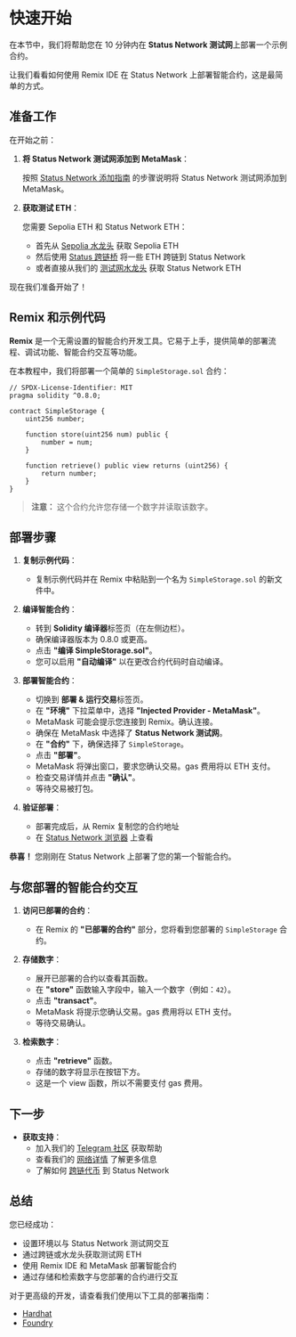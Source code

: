 # 快速开始

在本节中，我们将帮助您在 10 分钟内在 **Status Network 测试网**上部署一个示例合约。

让我们看看如何使用 Remix IDE 在 Status Network 上部署智能合约，这是最简单的方式。

## 准备工作

在开始之前：

1. **将 Status Network 测试网添加到 MetaMask**：

   按照 [Status Network 添加指南](/general-info/add-status-network) 的步骤说明将 Status Network 测试网添加到 MetaMask。

2. **获取测试 ETH**：

   您需要 Sepolia ETH 和 Status Network ETH：
   - 首先从 [Sepolia 水龙头](https://faucet.status.network) 获取 Sepolia ETH
   - 然后使用 [Status 跨链桥](https://bridge.status.network) 将一些 ETH 跨链到 Status Network
   - 或者直接从我们的 [测试网水龙头](https://sepoliascan.status.network/address/0x06338B70F1eAbc60d7A82C083e605C07F78bb878) 获取 Status Network ETH

现在我们准备开始了！

## Remix 和示例代码

**Remix** 是一个无需设置的智能合约开发工具。它易于上手，提供简单的部署流程、调试功能、智能合约交互等功能。

在本教程中，我们将部署一个简单的 `SimpleStorage.sol` 合约：

```solidity
// SPDX-License-Identifier: MIT
pragma solidity ^0.8.0;

contract SimpleStorage {
    uint256 number;
    
    function store(uint256 num) public {
        number = num;
    }

    function retrieve() public view returns (uint256) {
        return number;
    }
}
```

> **注意：** 这个合约允许您存储一个数字并读取该数字。

## 部署步骤

1. **复制示例代码**：

   - 复制示例代码并在 Remix 中粘贴到一个名为 `SimpleStorage.sol` 的新文件中。

2. **编译智能合约**：

   - 转到 **Solidity 编译器**标签页（在左侧边栏）。
   - 确保编译器版本为 0.8.0 或更高。
   - 点击 **"编译 SimpleStorage.sol"**。
   - 您可以启用 **"自动编译"** 以在更改合约代码时自动编译。

3. **部署智能合约**：

   - 切换到 **部署 & 运行交易**标签页。
   - 在 **"环境"** 下拉菜单中，选择 **"Injected Provider - MetaMask"**。
   - MetaMask 可能会提示您连接到 Remix。确认连接。
   - 确保在 MetaMask 中选择了 **Status Network 测试网**。
   - 在 **"合约"** 下，确保选择了 `SimpleStorage`。
   - 点击 **"部署"**。
   - MetaMask 将弹出窗口，要求您确认交易。gas 费用将以 ETH 支付。
   - 检查交易详情并点击 **"确认"**。
   - 等待交易被打包。

4. **验证部署**：
   
   - 部署完成后，从 Remix 复制您的合约地址
   - 在 [Status Network 浏览器](https://sepoliascan.status.network) 上查看

**恭喜！** 您刚刚在 Status Network 上部署了您的第一个智能合约。

## 与您部署的智能合约交互

1. **访问已部署的合约**：

   - 在 Remix 的 **"已部署的合约"** 部分，您将看到您部署的 `SimpleStorage` 合约。

2. **存储数字**：

   - 展开已部署的合约以查看其函数。
   - 在 **"store"** 函数输入字段中，输入一个数字（例如：`42`）。
   - 点击 **"transact"**。
   - MetaMask 将提示您确认交易。gas 费用将以 ETH 支付。
   - 等待交易确认。

3. **检索数字**：

   - 点击 **"retrieve"** 函数。
   - 存储的数字将显示在按钮下方。
   - 这是一个 view 函数，所以不需要支付 gas 费用。

## 下一步

- **获取支持**：
  - 加入我们的 [Telegram 社区](https://t.me/+k04A_OZbhIs1Mzc9) 获取帮助
  - 查看我们的 [网络详情](/general-info/network-details) 了解更多信息
  - 了解如何 [跨链代币](/general-info/bridge/bridging-testnet) 到 Status Network

## 总结

您已经成功：
- 设置环境以与 Status Network 测试网交互
- 通过跨链或水龙头获取测试网 ETH
- 使用 Remix IDE 和 MetaMask 部署智能合约
- 通过存储和检索数字与您部署的合约进行交互

对于更高级的开发，请查看我们使用以下工具的部署指南：
- [Hardhat](/tutorials/deploying-contracts/using-hardhat)
- [Foundry](/tutorials/deploying-contracts/using-foundry)

